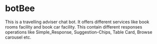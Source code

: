# botBee
This is a travelling adviser chat bot. It offers different services like book rooms facility and book car facility. This contain different responses operations like Simple_Response, Suggestion-Chips, Table Card, Browse carousel etc.
